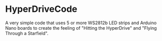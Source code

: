 # HyperDriveCode
A very simple code that uses 5 or more WS2812b LED strips and Arduino Nano boards to create the feeling of "Hitting the HyperDrive" and "Flying Through a Starfield". 
